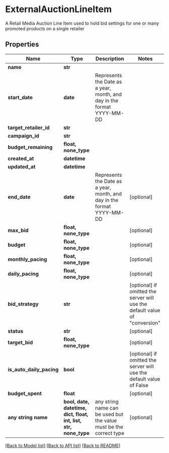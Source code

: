 # ExternalAuctionLineItem

A Retail Media Auction Line Item used to hold bid settings for one or many promoted products on a single retailer

## Properties
Name | Type | Description | Notes
------------ | ------------- | ------------- | -------------
**name** | **str** |  | 
**start_date** | **date** | Represents the Date as a year, month, and day in the format YYYY-MM-DD | 
**target_retailer_id** | **str** |  | 
**campaign_id** | **str** |  | 
**budget_remaining** | **float, none_type** |  | 
**created_at** | **datetime** |  | 
**updated_at** | **datetime** |  | 
**end_date** | **date** | Represents the Date as a year, month, and day in the format YYYY-MM-DD | [optional] 
**max_bid** | **float, none_type** |  | [optional] 
**budget** | **float, none_type** |  | [optional] 
**monthly_pacing** | **float, none_type** |  | [optional] 
**daily_pacing** | **float, none_type** |  | [optional] 
**bid_strategy** | **str** |  | [optional]  if omitted the server will use the default value of "conversion"
**status** | **str** |  | [optional] 
**target_bid** | **float, none_type** |  | [optional] 
**is_auto_daily_pacing** | **bool** |  | [optional]  if omitted the server will use the default value of False
**budget_spent** | **float** |  | [optional] 
**any string name** | **bool, date, datetime, dict, float, int, list, str, none_type** | any string name can be used but the value must be the correct type | [optional]

[[Back to Model list]](../README.md#documentation-for-models) [[Back to API list]](../README.md#documentation-for-api-endpoints) [[Back to README]](../README.md)


